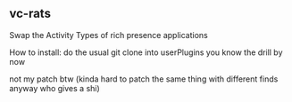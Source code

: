 ## vc-rats

Swap the Activity Types of rich presence applications

How to install: do the usual git clone into userPlugins you know the drill by now

not my patch btw (kinda hard to patch the same thing with different finds anyway who gives a shi)
